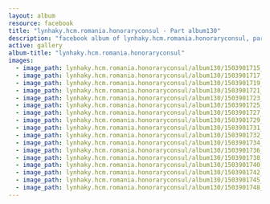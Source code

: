```yaml
---
layout: album
resource: facebook
title: "lynhaky.hcm.romania.honoraryconsul - Part album130"
description: "facebook album of lynhaky.hcm.romania.honoraryconsul, part album130."
active: gallery
album-title: "lynhaky.hcm.romania.honoraryconsul"
images:
  - image_path: lynhaky.hcm.romania.honoraryconsul/album130/1503901715_8u9a4415.jpg
  - image_path: lynhaky.hcm.romania.honoraryconsul/album130/1503901717_8u9a4417.jpg
  - image_path: lynhaky.hcm.romania.honoraryconsul/album130/1503901719_8u9a4424.jpg
  - image_path: lynhaky.hcm.romania.honoraryconsul/album130/1503901721_8u9a4438.jpg
  - image_path: lynhaky.hcm.romania.honoraryconsul/album130/1503901723_8u9a4455.jpg
  - image_path: lynhaky.hcm.romania.honoraryconsul/album130/1503901725_8u9a4462.jpg
  - image_path: lynhaky.hcm.romania.honoraryconsul/album130/1503901727_8u9a4468.jpg
  - image_path: lynhaky.hcm.romania.honoraryconsul/album130/1503901729_8u9a4477.jpg
  - image_path: lynhaky.hcm.romania.honoraryconsul/album130/1503901731_8u9a4485.jpg
  - image_path: lynhaky.hcm.romania.honoraryconsul/album130/1503901732_8u9a4489.jpg
  - image_path: lynhaky.hcm.romania.honoraryconsul/album130/1503901734_8u9a4492.jpg
  - image_path: lynhaky.hcm.romania.honoraryconsul/album130/1503901736_8u9a4502.jpg
  - image_path: lynhaky.hcm.romania.honoraryconsul/album130/1503901738_8u9a4511.jpg
  - image_path: lynhaky.hcm.romania.honoraryconsul/album130/1503901740_8u9a4512.jpg
  - image_path: lynhaky.hcm.romania.honoraryconsul/album130/1503901742_8u9a4522.jpg
  - image_path: lynhaky.hcm.romania.honoraryconsul/album130/1503901745_8u9a4526.jpg
  - image_path: lynhaky.hcm.romania.honoraryconsul/album130/1503901748_8u9a4527.jpg
---
```

